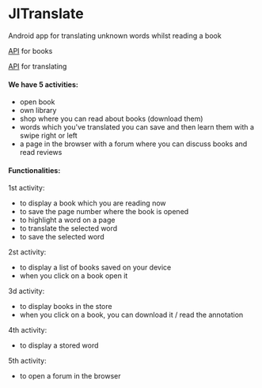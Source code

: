 # JITranslate
Android app for translating unknown words whilst reading a book

[API](https://developers.google.com/books) for books

[API](https://rapidapi.com/googlecloud/api/google-translate1) for translating

#### We have 5 activities:
* open book
* own library
* shop where you can read about books (download them)
* words which you've translated you can save and then learn them with a swipe right or left
* а page in the browser with а forum where you can discuss books and read reviews

#### Functionalities: 

1st activity:

* to display a book which you are reading now
* to save the page number where the book is opened 
* to highlight a word on a page
* to translate the selected word
* to save the selected word

2st activity:

* to display a list of books saved on your device
* when you click on a book open it

3d activity:

* to display books in the store 
* when you click on a book, you can download it / read the annotation

4th activity:

* to display a stored word

5th activity:

* to open a forum in the browser






